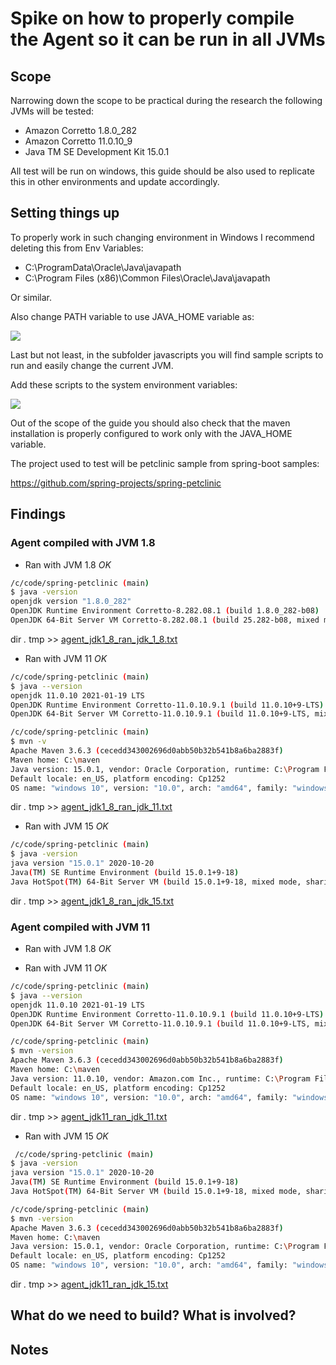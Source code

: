 # Spike on how to properly compile the Agent so it can be run in all JVMs 

## Scope

Narrowing down the scope to be practical during the research the following JVMs will be tested:

- Amazon Corretto 1.8.0_282
- Amazon Corretto 11.0.10_9
- Java TM SE Development Kit 15.0.1

All test will be run on windows, this guide should be also used to replicate this in other environments and update accordingly.


## Setting things up
To properly work in such changing environment in Windows I recommend deleting this from Env Variables:
 - C:\ProgramData\Oracle\Java\javapath
- C:\Program Files (x86)\Common Files\Oracle\Java\javapath

Or similar.

Also change PATH variable to use JAVA_HOME variable as:

![](https://www.happycoders.eu/wp-content/uploads/2019/07/Path_1.png)

Last but not least, in the subfolder javascripts you will find sample scripts to run and easily change the current JVM.


Add these scripts to the system environment variables:

![](https://www.happycoders.eu/wp-content/uploads/2019/07/Path_scripts.png)

Out of the scope of the guide you should also check that the maven installation is properly configured to work only with the JAVA_HOME variable.

The project used to test will be petclinic sample from spring-boot samples:

https://github.com/spring-projects/spring-petclinic

## Findings

### Agent compiled with JVM 1.8
* Ran with JVM 1.8 *OK*
``` bash
/c/code/spring-petclinic (main)
$ java -version
openjdk version "1.8.0_282"
OpenJDK Runtime Environment Corretto-8.282.08.1 (build 1.8.0_282-b08)
OpenJDK 64-Bit Server VM Corretto-8.282.08.1 (build 25.282-b08, mixed mode)
```
 dir *.* tmp >> [agent_jdk1_8_ran_jdk_1_8.txt](results/agent_jdk1_8_ran_jdk_1_8.txt)


* Ran with JVM 11  *OK*
``` bash
/c/code/spring-petclinic (main)
$ java --version
openjdk 11.0.10 2021-01-19 LTS
OpenJDK Runtime Environment Corretto-11.0.10.9.1 (build 11.0.10+9-LTS)
OpenJDK 64-Bit Server VM Corretto-11.0.10.9.1 (build 11.0.10+9-LTS, mixed mode)

/c/code/spring-petclinic (main)
$ mvn -v
Apache Maven 3.6.3 (cecedd343002696d0abb50b32b541b8a6ba2883f)
Maven home: C:\maven
Java version: 15.0.1, vendor: Oracle Corporation, runtime: C:\Program Files\Java\jdk-15.0.1
Default locale: en_US, platform encoding: Cp1252
OS name: "windows 10", version: "10.0", arch: "amd64", family: "windows"

```
dir *.* tmp >> [agent_jdk1_8_ran_jdk_11.txt](results/agent_jdk1_8_ran_jdk_11.txt)

* Ran with JVM 15 *OK*
``` bash
/c/code/spring-petclinic (main)
$ java -version
java version "15.0.1" 2020-10-20
Java(TM) SE Runtime Environment (build 15.0.1+9-18)
Java HotSpot(TM) 64-Bit Server VM (build 15.0.1+9-18, mixed mode, sharing)
``` 
dir *.* tmp >> [agent_jdk1_8_ran_jdk_15.txt](results/agent_jdk1_8_ran_jdk_15.txt)



### Agent compiled with JVM 11

* Ran with JVM 1.8 *OK*


* Ran with JVM 11 *OK*
``` bash
/c/code/spring-petclinic (main)
$ java --version
openjdk 11.0.10 2021-01-19 LTS
OpenJDK Runtime Environment Corretto-11.0.10.9.1 (build 11.0.10+9-LTS)
OpenJDK 64-Bit Server VM Corretto-11.0.10.9.1 (build 11.0.10+9-LTS, mixed mode)

/c/code/spring-petclinic (main)
$ mvn -version
Apache Maven 3.6.3 (cecedd343002696d0abb50b32b541b8a6ba2883f)
Maven home: C:\maven
Java version: 11.0.10, vendor: Amazon.com Inc., runtime: C:\Program Files\Amazon Corretto\jdk11.0.10_9
Default locale: en_US, platform encoding: Cp1252
OS name: "windows 10", version: "10.0", arch: "amd64", family: "windows"

``` 

dir *.* tmp >> [agent_jdk11_ran_jdk_11.txt](results/agent_jdk11_ran_jdk_11.txt)


* Ran with JVM 15 *OK*

``` bash
 /c/code/spring-petclinic (main)
$ java -version
java version "15.0.1" 2020-10-20
Java(TM) SE Runtime Environment (build 15.0.1+9-18)
Java HotSpot(TM) 64-Bit Server VM (build 15.0.1+9-18, mixed mode, sharing)

/c/code/spring-petclinic (main)
$ mvn -version
Apache Maven 3.6.3 (cecedd343002696d0abb50b32b541b8a6ba2883f)
Maven home: C:\maven
Java version: 15.0.1, vendor: Oracle Corporation, runtime: C:\Program Files\Java\jdk-15.0.1
Default locale: en_US, platform encoding: Cp1252
OS name: "windows 10", version: "10.0", arch: "amd64", family: "windows"
```

dir *.* tmp >> [agent_jdk11_ran_jdk_15.txt](results/agent_jdk11_ran_jdk_15.txt)

## What do we need to build? What is involved?




## Notes

